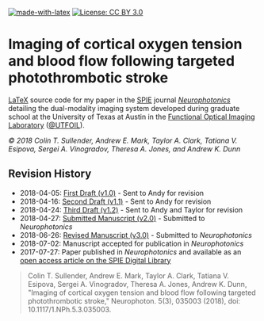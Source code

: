 [![made-with-latex](https://img.shields.io/badge/Made%20with-LaTeX-1f425f.svg)](https://www.latex-project.org/) [![License: CC BY 3.0](https://img.shields.io/badge/License-CC%20BY%203.0-lightgrey.svg)](https://creativecommons.org/licenses/by/3.0/)

# Imaging of cortical oxygen tension and blood flow following targeted photothrombotic stroke

[LaTeX](https://www.latex-project.org/) source code for my paper in the [SPIE](https://spie.org/) journal [_Neurophotonics_](https://www.spiedigitallibrary.org/journals/neurophotonics) detailing the dual-modality imaging system developed during graduate school at the University of Texas at Austin in the [Functional Optical Imaging Laboratory](https://foil.bme.utexas.edu/) ([@UTFOIL](https://github.com/utfoil)).

_© 2018 Colin T. Sullender, Andrew E. Mark, Taylor A. Clark, Tatiana V. Esipova, Sergei A. Vinogradov, Theresa A. Jones, and Andrew K. Dunn_

## Revision History

* 2018-04-05: [First Draft (v1.0)](https://github.com/shiruken/chronic-imaging-of-cortical-oxygen-tension-and-blood-flow-after-targeted-vascular-occlusion/files/1881921/article.pdf) - Sent to Andy for revision
* 2018-04-16: [Second Draft (v1.1)](https://github.com/shiruken/chronic-imaging-of-cortical-oxygen-tension-and-blood-flow-after-targeted-vascular-occlusion/files/1917847/article.pdf) - Sent to Andy for revision
* 2018-04-24: [Third Draft (v1.2)](https://github.com/shiruken/chronic-imaging-of-cortical-oxygen-tension-and-blood-flow-after-targeted-vascular-occlusion/files/1944414/article.pdf) - Sent to Andy and Taylor for revision
* 2018-04-27: [Submitted Manuscript (v2.0)](https://github.com/shiruken/chronic-imaging-of-cortical-oxygen-tension-and-blood-flow-after-targeted-vascular-occlusion/files/1956802/article.pdf) - Submitted to _Neurophotonics_
* 2018-06-26: [Revised Manuscript (v3.0)](https://github.com/shiruken/imaging-of-cortical-oxygen-tension-and-blood-flow-following-targeted-photothrombotic-stroke/files/2139126/article.pdf) - Submitted to _Neurophotonics_
* 2018-07-02: Manuscript accepted for publication in _Neurophotonics_
* 2017-07-27: Paper published in _Neurophotonics_ and available as an [open access article on the SPIE Digital Library](https://doi.org/10.1117/1.NPh.5.3.035003)

> Colin T. Sullender, Andrew E. Mark, Taylor A. Clark, Tatiana V. Esipova, Sergei A. Vinogradov, Theresa A. Jones, Andrew K. Dunn, "Imaging of cortical oxygen tension and blood flow following targeted photothrombotic stroke," Neurophoton. 5(3), 035003 (2018), doi: 10.1117/1.NPh.5.3.035003.
